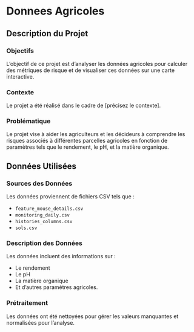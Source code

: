 # Donnees Agricoles

## Description du Projet

### Objectifs
L’objectif de ce projet est d’analyser les données agricoles pour calculer des métriques de risque et de visualiser ces données sur une carte interactive.

### Contexte
Le projet a été réalisé dans le cadre de [précisez le contexte].

### Problématique
Le projet vise à aider les agriculteurs et les décideurs à comprendre les risques associés à différentes parcelles agricoles en fonction de paramètres tels que le rendement, le pH, et la matière organique.

## Données Utilisées

### Sources des Données
Les données proviennent de fichiers CSV tels que :
- `feature_mouse_details.csv`
- `monitoring_daily.csv`
- `histories_columns.csv`
- `sols.csv`

### Description des Données
Les données incluent des informations sur :
- Le rendement
- Le pH
- La matière organique
- Et d’autres paramètres agricoles.

### Prétraitement
Les données ont été nettoyées pour gérer les valeurs manquantes et normalisées pour l’analyse.
